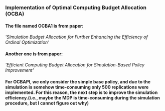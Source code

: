 ### Implementation of Optimal Computing Budget Allocation (OCBA)
#### The file named OCBA1 is from paper:
_'Simulation Budget Allocation for Further Enhancing the Efficiency of Ordinal Optimization'_

#### Another one is from paper:
_'Efficient Computing Budget Allocation for Simulation-Based Policy Improvement'_
#### For OCBAPI, we only consider the simple base policy, and due to the simulation is somehow time-consuming only 500 replications were implemented. For this reason, the next step is to improve the simulation efficiency.(i.e., maybe the MDP is time-consuming during the simulation procedure, but I cannot figure out why)
